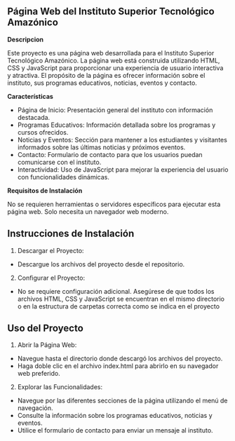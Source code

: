 ## Página Web del Instituto Superior Tecnológico Amazónico

**Descripcion**

Este proyecto es una página web desarrollada para el Instituto Superior Tecnológico Amazónico. La página web está construida utilizando HTML, CSS y JavaScript para proporcionar una experiencia de usuario interactiva y atractiva. El propósito de la página es ofrecer información sobre el instituto, sus programas educativos, noticias, eventos y contacto.

**Características**
- Página de Inicio: Presentación general del instituto con información destacada.
- Programas Educativos: Información detallada sobre los programas y cursos ofrecidos.
- Noticias y Eventos: Sección para mantener a los estudiantes y visitantes informados sobre las últimas noticias y próximos eventos.
- Contacto: Formulario de contacto para que los usuarios puedan comunicarse con el instituto.
- Interactividad: Uso de JavaScript para mejorar la experiencia del usuario con funcionalidades dinámicas.

**Requisitos de Instalación**

No se requieren herramientas o servidores específicos para ejecutar esta página web. Solo necesita un navegador web moderno.

## Instrucciones de Instalación
1) Descargar el Proyecto:
- Descargue los archivos del proyecto desde el repositorio.
2) Configurar el Proyecto:
- No se requiere configuración adicional. Asegúrese de que todos los archivos HTML, CSS y JavaScript se encuentran en el mismo directorio o en la estructura de carpetas correcta como se indica en el proyecto

## Uso del Proyecto
1) Abrir la Página Web:

- Navegue hasta el directorio donde descargó los archivos del proyecto.
- Haga doble clic en el archivo index.html para abrirlo en su navegador web preferido.
2) Explorar las Funcionalidades:

- Navegue por las diferentes secciones de la página utilizando el menú de navegación.
- Consulte la información sobre los programas educativos, noticias y eventos.
- Utilice el formulario de contacto para enviar un mensaje al instituto.

